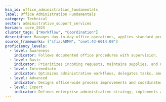 ```yaml
---
ksa_id: office_administration_fundamentals
label: Office Administration Fundamentals
category: Technical
sector: administrative_support_services
horizon: core_2025
cluster_tags: ["Workflow", "Coordination"]
description: Manages day-to-day office operations, applies standard procedures, and maintains efficient workflows that support organizational productivity.
source_frameworks: ["sfia:ADMN", "onet:43-6014.00"]
proficiency_levels:
  - level: Awareness
    indicator: Follows documented office procedures with supervision.
  - level: Basic
    indicator: Prioritizes incoming requests, maintains supplies, and updates shared resources.
  - level: Intermediate
    indicator: Optimizes administrative workflows, delegates tasks, and tracks office KPIs.
  - level: Advanced
    indicator: Designs office-wide process improvements and coordinates cross-departmental administration.
  - level: Expert
    indicator: Defines enterprise administrative strategy, implements automation, and mentors administrative teams.
---
```

